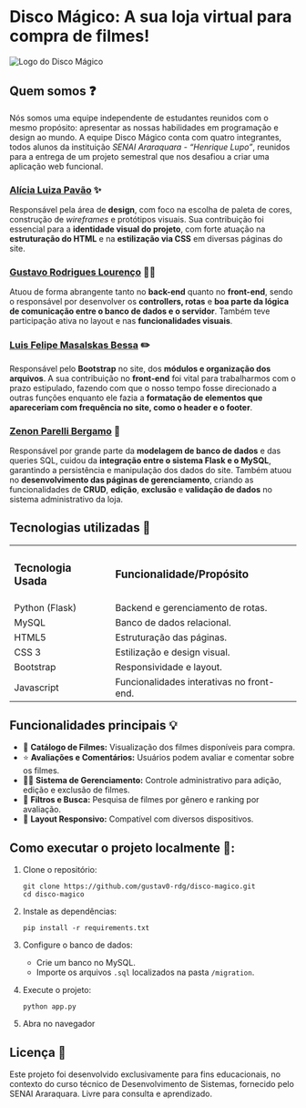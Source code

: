 # Disco Mágico: A sua loja virtual para compra de filmes! 

![Logo do Disco Mágico](https://33333.cdn.cke-cs.com/kSW7V9NHUXugvhoQeFaf/images/e74420050bb5d63f2e766a8d88a8d2a20dec0d36d1b147f1.png)

## Quem somos ❓️

Nós somos uma equipe independente de estudantes reunidos com o mesmo propósito: apresentar as nossas habilidades em programação e design ao mundo. A equipe Disco Mágico conta com quatro integrantes, todos alunos da instituição _SENAI Araraquara - “Henrique Lupo”_, reunidos para a entrega de um projeto semestral que nos desafiou a criar uma aplicação web funcional.

### [Alícia Luiza Pavão](https://github.com/AliciaPavao) ✨️

Responsável pela área de **design**, com foco na escolha de paleta de cores, construção de _wireframes_ e protótipos visuais. Sua contribuição foi essencial para a **identidade visual do projeto**, com forte atuação na **estruturação do HTML** e na **estilização via CSS** em diversas páginas do site.

### [Gustavo Rodrigues Lourenço](https://github.com/gustav0-rdg) 👨‍💻

Atuou de forma abrangente tanto no **back-end** quanto no **front-end**, sendo o responsável por desenvolver os **controllers, rotas** e **boa parte da lógica de comunicação entre o banco de dados e o servidor**. Também teve participação ativa no layout e nas **funcionalidades visuais**.

### [Luis Felipe Masalskas Bessa](https://github.com/LuisBessa01) ✏️

Responsável pelo **Bootstrap** no site, dos **módulos e organização dos arquivos**. A sua contribuição no **front-end** foi vital para trabalharmos com o prazo estipulado, fazendo com que o nosso tempo fosse direcionado a outras funções enquanto ele fazia a **formatação de elementos que apareceriam com frequência no site, como o header e o footer**.

### [Zenon Parelli Bergamo](https://github.com/ZenonPB) 🌈

Responsável por grande parte da **modelagem de banco de dados** e das queries SQL, cuidou da **integração entre o sistema Flask e o MySQL**, garantindo a persistência e manipulação dos dados do site. Também atuou no **desenvolvimento das páginas de gerenciamento**, criando as funcionalidades de **CRUD**, **edição**, **exclusão** e **validação de dados** no sistema administrativo da loja.

## Tecnologias utilizadas 📌

<table><tbody><tr><td><h3><strong>Tecnologia Usada</strong></h3></td><td><h3><strong>Funcionalidade/Propósito</strong></h3></td></tr><tr><td>Python (Flask)</td><td>Backend e gerenciamento de rotas.</td></tr><tr><td>MySQL</td><td>Banco de dados relacional.</td></tr><tr><td>HTML5</td><td>Estruturação das páginas.</td></tr><tr><td>CSS 3</td><td>Estilização e design visual.</td></tr><tr><td>Bootstrap</td><td>Responsividade e layout.</td></tr><tr><td>Javascript</td><td>Funcionalidades interativas no front-end.</td></tr></tbody></table>

## Funcionalidades principais 💡

*   🛒 **Catálogo de Filmes:** Visualização dos filmes disponíveis para compra.
*   ⭐ **Avaliações e Comentários:** Usuários podem avaliar e comentar sobre os filmes.
*   🧑‍💻 **Sistema de Gerenciamento:** Controle administrativo para adição, edição e exclusão de filmes.
*   🔎 **Filtros e Busca:** Pesquisa de filmes por gênero e ranking por avaliação.
*   💬 **Layout Responsivo:** Compatível com diversos dispositivos.

## Como executar o projeto localmente 📍:

1.  Clone o repositório:
    
    ```plaintext
    git clone https://github.com/gustav0-rdg/disco-magico.git
    cd disco-magico
    ```
    
2.  Instale as dependências:
    
    ```plaintext
    pip install -r requirements.txt
    ```
    
3.  Configure o banco de dados:
    *   Crie um banco no MySQL.
    *   Importe os arquivos `.sql` localizados na pasta `/migration`.
4.  Execute o projeto:
    
    ```plaintext
    python app.py
    ```
    
5.  Abra no navegador

## Licença 📃 

Este projeto foi desenvolvido exclusivamente para fins educacionais, no contexto do curso técnico de Desenvolvimento de Sistemas, fornecido pelo SENAI Araraquara. Livre para consulta e aprendizado.
